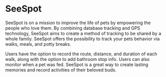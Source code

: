 # SeeSpot
SeeSpot is on a mission to improve the life of pets by empowering the people who love them. By combining database tracking and GPS technology, SeeSpot aims to create a method of tracking to be shared by a whole family. SeeSpot offers the possibility to track your pets behavior via walks, meals, and potty breaks. 

Users have the option to record the route, distance, and duration of each walk, along with the option to add bathroom stop info. Users can also monitor when a pet was fed. SeeSpot is a great way to create lasting memories and record activities of their beloved buds. 
